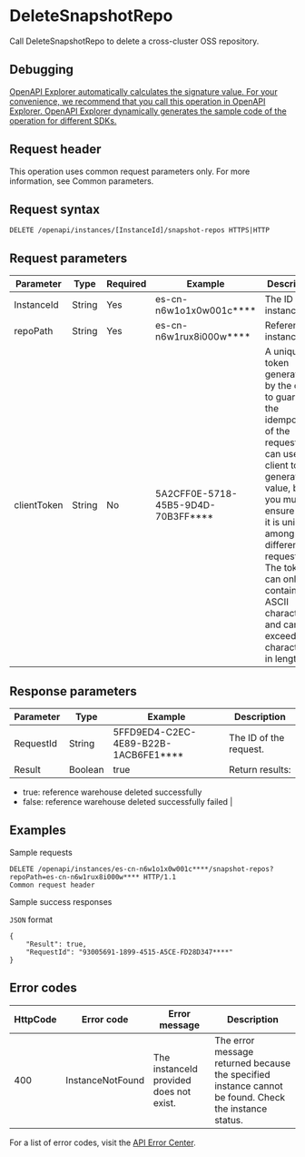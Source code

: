 # DeleteSnapshotRepo

Call DeleteSnapshotRepo to delete a cross-cluster OSS repository.

## Debugging

[OpenAPI Explorer automatically calculates the signature value. For your convenience, we recommend that you call this operation in OpenAPI Explorer. OpenAPI Explorer dynamically generates the sample code of the operation for different SDKs.](https://api.aliyun.com/#product=elasticsearch&api=DeleteSnapshotRepo&type=ROA&version=2017-06-13)

## Request header

This operation uses common request parameters only. For more information, see Common parameters.

## Request syntax

```
DELETE /openapi/instances/[InstanceId]/snapshot-repos HTTPS|HTTP
```

## Request parameters

|Parameter|Type|Required|Example|Description|
|---------|----|--------|-------|-----------|
|InstanceId|String|Yes|es-cn-n6w1o1x0w001c\*\*\*\*|The ID of the instance. |
|repoPath|String|Yes|es-cn-n6w1rux8i000w\*\*\*\*|Reference instance ID. |
|clientToken|String|No|5A2CFF0E-5718-45B5-9D4D-70B3FF\*\*\*\*|A unique token generated by the client to guarantee the idempotency of the request. You can use the client to generate the value, but you must ensure that it is unique among different requests. The token can only contain ASCII characters and cannot exceed 64 characters in length. |

## Response parameters

|Parameter|Type|Example|Description|
|---------|----|-------|-----------|
|RequestId|String|5FFD9ED4-C2EC-4E89-B22B-1ACB6FE1\*\*\*\*|The ID of the request. |
|Result|Boolean|true|Return results:

-   true: reference warehouse deleted successfully
-   false: reference warehouse deleted successfully failed |

## Examples

Sample requests

```
DELETE /openapi/instances/es-cn-n6w1o1x0w001c****/snapshot-repos? repoPath=es-cn-n6w1rux8i000w**** HTTP/1.1
Common request header
```

Sample success responses

`JSON` format

```
{
    "Result": true,
    "RequestId": "93005691-1899-4515-A5CE-FD28D347****"
}
```

## Error codes

|HttpCode|Error code|Error message|Description|
|--------|----------|-------------|-----------|
|400|InstanceNotFound|The instanceId provided does not exist.|The error message returned because the specified instance cannot be found. Check the instance status.|

For a list of error codes, visit the [API Error Center](https://error-center.alibabacloud.com/status/product/elasticsearch).


